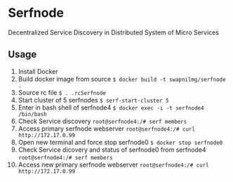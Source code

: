 # Serfnode
Decentralized Service Discovery in Distributed System of Micro Services

## Usage
1. Install Docker
2. Build docker image from source ```$ docker build -t swapnilmg/serfnode .```
3. Source rc file ```$ . .rcSerfnode```
4. Start cluster of 5 serfnodes ```$ serf-start-cluster 5```
5. Enter in bash shell of serfnode4 ```$ docker exec -i -t serfnode4 /bin/bash```
6. Check Service discovery ```root@serfnode4:/# serf members```
7. Access primary serfnode webserver ```root@serfnode4:/# curl http://172.17.0.99```
8. Open new terminal and force stop serfnode0 ```$ docker stop serfnode0```
9. Check Service dicovery and status of serfnode0 from serfnode4 ```root@serfnode4:/# serf members```
10. Access new primary serfnode webserver ```root@serfnode4:/# curl http://172.17.0.99```
